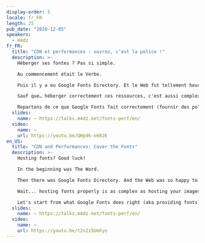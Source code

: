 ```yaml
---
display-order: 5
locale: fr_FR
length: 25
pub_date: "2020-12-05"
speakers:
  - m4dz
fr_FR:
  title: "CDN et performances : ouvrez, c’est la police !"
  description: >-
    Héberger ses fontes ? Pas si simple.

    Au commencement était le Verbe.

    Puis il y a eu Google Fonts Directory. Et le Web fut tellement heureux de pouvoir utiliser une alternative à sans-serif qu'il en fût tout chamboulé. Pour autant, voilà déjà pas mal d'années que nous avons compris qu'utiliser des outils comme celui-là ne fait du bien ni au Web, ni à vos sites. Alors la solution, c'est d'héberger soi-même ses fichiers de police.

    Sauf que… héberger correctement ces ressources, c'est aussi complexe que bien héberger ses images, ses vidéos, ou n'importe quel autre ressource statique. En apparence aussi simple que de déposer un fichier sur son serveur, la réalité peut vite tourner au cauchemar quand on cherche à fournir la meilleure ressource en fonction du contexte.

    Repartons de ce que Google Fonts fait correctement (fournir des polices) et tâchons de comprendre toutes les petites optimisations qui permettront de vraiment booster votre front ! Une enquête pas à pas, consacrée à la dernière délaissée de la performance Web : la typographie.
  slides:
    name: ~ https://talks.m4dz.net/fonts-perf/en/
  video:
    name: ~
    url: https://youtu.be/QHpdk-o68JE
en_US:
  title: "CDN and Performances: Cover the Fonts"
  description: >-
    Hosting fonts? Good luck!

    In the beginning was The Word.

    Then there was Google Fonts Directory. And the Web was so happy to use an alternative to sans-serif that it turned everything upside down. However, we know for long that using CDNized fonts may hurt both the Web and your sites. So the solution is to host font files on your own.

    Wait... hosting fonts properly is as complex as hosting your images, videos, or any other static resource. Simple in appearance as uploading a file to your server, reality can quickly turn into a nightmare when you try to provide the best resource regarding of the context.

    Let's start from what Google Fonts does right (aka providing fonts) and let's try to understand all the little tricks that will really boost your frontend! A step-by-step investigation, dedicated to the latest neglected area of Web performance: typography.
  slides:
    name: ~ https://talks.m4dz.net/fonts-perf/en/
  video:
    name: ~
    url: https://youtu.be/t2n2z5UmFyo
---
```

